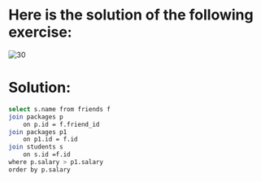# Here is the solution of the following exercise:
![30](https://github.com/lamia-datalover/SQL_Hackerrank_exercises/assets/145395677/896f3b26-b77b-4b40-bc1e-27cb615b2d28)

# Solution:
```bash
select s.name from friends f
join packages p
    on p.id = f.friend_id
join packages p1
    on p1.id = f.id
join students s
    on s.id =f.id
where p.salary > p1.salary
order by p.salary 
```
